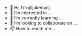 - 👋 Hi, I’m @jokercyljj
- 👀 I’m interested in ...
- 🌱 I’m currently learning ...
- 💞️ I’m looking to collaborate on ...
- 📫 How to reach me ...

<!---
jokercyljj/jokercyljj is a ✨ special ✨ repository because its `README.md` (this file) appears on your GitHub profile.
You can click the Preview link to take a look at your changes.
--->
